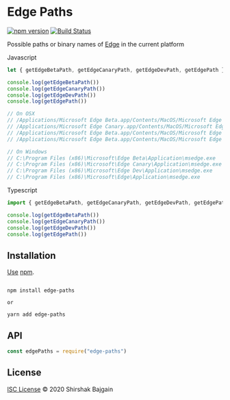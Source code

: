 # Edge Paths

[![npm version](https://img.shields.io/npm/v/edge-paths.svg)](https://www.npmjs.com/package/edge-paths)
[![Build Status](https://travis-ci.com/shinnn/edge-paths.svg?branch=master)](https://travis-ci.com/shinnn/edge-paths)

Possible paths or binary names of [Edge](https://www.microsoft.com/en-us/edge) in the current platform

Javascript

```javascript
let { getEdgeBetaPath, getEdgeCanaryPath, getEdgeDevPath, getEdgePath } = require("edge-paths") // Replace with require("edge-paths")

console.log(getEdgeBetaPath())
console.log(getEdgeCanaryPath())
console.log(getEdgeDevPath())
console.log(getEdgePath())

// On OSX
// /Applications/Microsoft Edge Beta.app/Contents/MacOS/Microsoft Edge Beta
// /Applications/Microsoft Edge Canary.app/Contents/MacOS/Microsoft Edge Canary
// /Applications/Microsoft Edge Beta.app/Contents/MacOS/Microsoft Edge Dev
// /Applications/Microsoft Edge Beta.app/Contents/MacOS/Microsoft Edge

// On Windows
// C:\Program Files (x86)\Microsoft\Edge Beta\Application\msedge.exe
// C:\Program Files (x86)\Microsoft\Edge Canary\Application\msedge.exe
// C:\Program Files (x86)\Microsoft\Edge Dev\Application\msedge.exe
// C:\Program Files (x86)\Microsoft\Edge\Application\msedge.exe
```

Typescript

```typescript
import { getEdgeBetaPath, getEdgeCanaryPath, getEdgeDevPath, getEdgePath } from "edge-paths"

console.log(getEdgeBetaPath())
console.log(getEdgeCanaryPath())
console.log(getEdgeDevPath())
console.log(getEdgePath())
```

## Installation

[Use](https://docs.npmjs.com/cli/install) [npm](https://docs.npmjs.com/about-npm/).

```

npm install edge-paths

or

yarn add edge-paths

```

## API

```javascript
const edgePaths = require("edge-paths")
```

## License

[ISC License](./LICENSE) © 2020 Shirshak Bajgain
